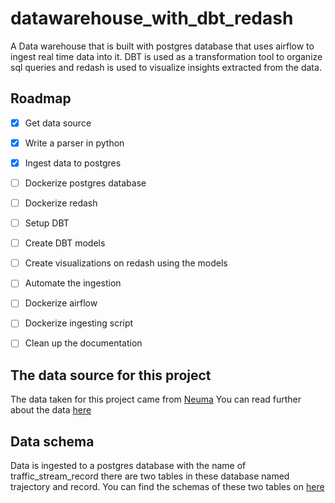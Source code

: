# datawarehouse_with_dbt_redash
A Data warehouse that is built with postgres database that uses airflow to ingest real time data into it. DBT is used as a transformation tool to organize sql queries and redash is used to visualize insights extracted from the data.

## Roadmap
- [x] Get data source
- [x] Write a parser in python
- [x] Ingest data to postgres
- [ ] Dockerize postgres database
- [ ] Dockerize redash
- [ ] Setup DBT
- [ ] Create DBT models
- [ ] Create visualizations on redash using the models
- [ ] Automate the ingestion
- [ ] Dockerize airflow
- [ ] Dockerize ingesting script
- [ ] Clean up the documentation


## The data source for this project 
The data taken for this project came from [Neuma](https://open-traffic.epfl.ch/) 
You can read further about the data [here](data/README.md)

## Data schema
Data is ingested to a postgres database with the name of traffic_stream_record
there are two tables in these database named trajectory and record. You can find the schemas of these two tables on [here](https://dbdiagram.io/d/traffic_stream_record-65253c0bffbf5169f066488a)